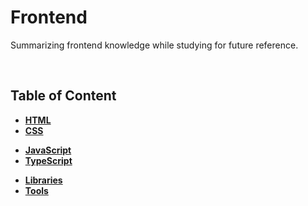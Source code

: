 # **Frontend**

Summarizing frontend knowledge while studying for future reference.

<br>

## Table of Content

- [**HTML**](./1-html/README.md)
- [**CSS**](./2-css/README.md)

<div></div>

- [**JavaScript**](./3-js/README.md)
- [**TypeScript**](./typescript/README.md)

<div></div>

- [**Libraries**](./libraries/README.md)
- [**Tools**](.)

<br>
